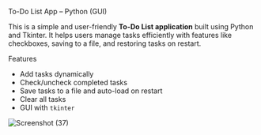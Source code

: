  To-Do List App – Python (GUI)

This is a simple and user-friendly **To-Do List application** built using Python and Tkinter. It helps users manage tasks efficiently with features like checkboxes, saving to a file, and restoring tasks on restart.

 Features

-  Add tasks dynamically
-  Check/uncheck completed tasks
-  Save tasks to a file and auto-load on restart
-  Clear all tasks
-  GUI with `tkinter`

![Screenshot (37)](https://github.com/user-attachments/assets/37e42b04-ae4d-4e94-a245-af03a0c3818b)

